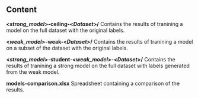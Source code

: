 ## Content
**<*strong_model*>-ceiling-\<*Dataset*>/**
Contains the results of tranining a model on the full dataset with the original labels.

**<*weak_model*>-weak-\<*Dataset*>/**
Contains the results of tranining a model on a subset of the dataset with the original labels.

**<*strong_model*>-student-<*weak_model*>-\<*Dataset*>/**
 Contains the results of tranining a strong model on the full dataset with labels generated from the weak model.

**models-comparison.xlsx**
Spreadsheet containing a comparison of the results.